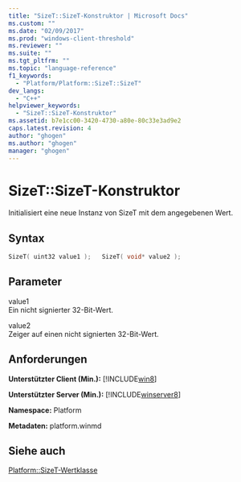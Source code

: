 ```yaml
---
title: "SizeT::SizeT-Konstruktor | Microsoft Docs"
ms.custom: ""
ms.date: "02/09/2017"
ms.prod: "windows-client-threshold"
ms.reviewer: ""
ms.suite: ""
ms.tgt_pltfrm: ""
ms.topic: "language-reference"
f1_keywords: 
  - "Platform/Platform::SizeT::SizeT"
dev_langs: 
  - "C++"
helpviewer_keywords: 
  - "SizeT::SizeT-Konstruktor"
ms.assetid: b7e1cc00-3420-4730-a80e-80c33e3ad9e2
caps.latest.revision: 4
author: "ghogen"
ms.author: "ghogen"
manager: "ghogen"
---
```

# SizeT::SizeT-Konstruktor
Initialisiert eine neue Instanz von SizeT mit dem angegebenen Wert.  
  
## Syntax  
  
```cpp  
SizeT( uint32 value1 );   SizeT( void* value2 );  
```  
  
## Parameter  
 value1  
 Ein nicht signierter 32\-Bit\-Wert.  
  
 value2  
 Zeiger auf einen nicht signierten 32\-Bit\-Wert.  
  
## Anforderungen  
 **Unterstützter Client \(Min.\):** [!INCLUDE[win8](../cppcx/includes/win8-md.md)]  
  
 **Unterstützter Server \(Min.\):** [!INCLUDE[winserver8](../cppcx/includes/winserver8-md.md)]  
  
 **Namespace:** Platform  
  
 **Metadaten:** platform.winmd  
  
## Siehe auch  
 [Platform::SizeT\-Wertklasse](../cppcx/platform-sizet-value-class.md)